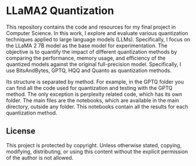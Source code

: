 # LLaMA2 Quantization
This repository contains the code and resources for my final project in Computer Science.
In this work, I explore and evaluate various quantization techniques applied to large language models (LLMs). Specifically, I focus on the LLaMA 2 7B model as the base model for experimentation.
The objective is to quantify the impact of different quantization methods by comparing the performance, memory usage, and efficiency of the quantized models against the original full-precision model. Specifically, I use BitsAndBytes, GPTQ, HQQ and Quanto as quantization methods.

Its structure is separated by method. For example, in the GPTQ folder you can find all the code used for quantization and testing with the GPTQ method. The only exception is perplexity related code, which has its own folder. The main files are the notebooks, which are available in the main directory, outside any folder. This notebooks contain all the results for each quantization method.

## License

This project is protected by copyright. Unless otherwise stated, copying, modifying, distributing, or using this content without the explicit permission of the author is not allowed.


